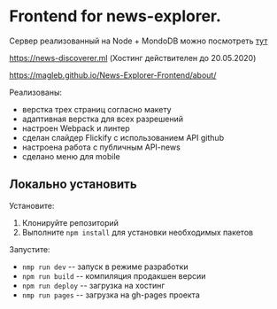 # Frontend for news-explorer.
Сервер реализованный на Node + MondoDB можно посмотреть [тут](https://github.com/MAGLeb/News-API)

https://news-discoverer.ml
(Хостинг действителен до 20.05.2020)

https://magleb.github.io/News-Explorer-Frontend/about/

Реализованы:
- верстка трех страниц согласно макету
- адаптивная верстка для всех разрешений
- настроен Webpack и линтер
- сделан слайдер Flickify с использованием API github
- настроена работа с публичным API-news
- сделано меню для mobile

## Локально установить
Установите:
1. Клонируйте репозиторий
2. Выполните `npm install` для установки необходимых пакетов

Запустите:
- `nmp run dev` -- запуск в режиме разработки
- `npm run build` -- компиляция продакшен версии
- `npm run deploy` -- загрузка на хостинг
- `nmp run pages` -- загрузка на gh-pages проекта
